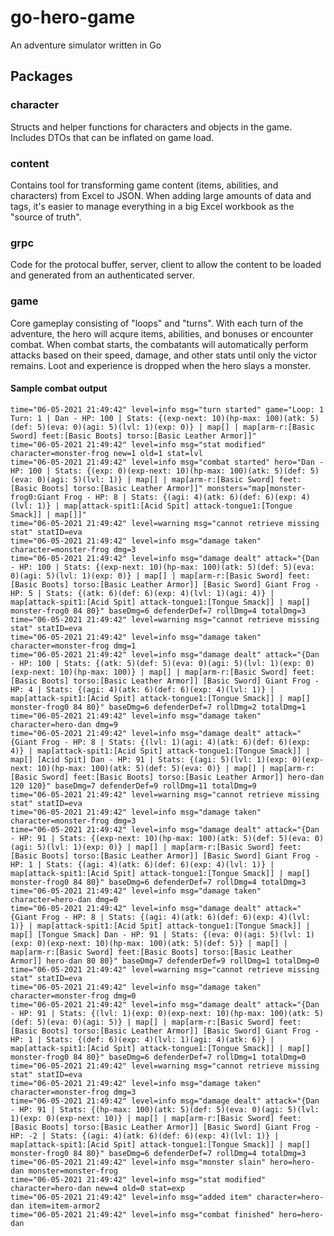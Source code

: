 # go-hero-game
An adventure simulator written in Go

## Packages

### character
Structs and helper functions for characters and objects in the game. Includes DTOs that can be inflated on game load.

### content
Contains tool for transforming game content (items, abilities, and characters) from Excel to JSON. When adding large amounts of data and tags, it's easier to manage everything in a big Excel workbook as the "source of truth". 

### grpc
Code for the protocal buffer, server, client to allow the content to be loaded and generated from an authenticated server.

### game
Core gameplay consisting of "loops" and "turns". With each turn of the adventure, the hero will acqure items, abilities, and bonuses or encounter combat. When combat starts, the combatants will automatically perform attacks based on their speed, damage, and other stats until only the victor remains. Loot and experience is dropped when the hero slays a monster.

#### Sample combat output
```
time="06-05-2021 21:49:42" level=info msg="turn started" game="Loop: 1 Turn: 1 | Dan - HP: 100 | Stats: {(exp-next: 10)(hp-max: 100)(atk: 5)(def: 5)(eva: 0)(agi: 5)(lvl: 1)(exp: 0)} | map[] | map[arm-r:[Basic Sword] feet:[Basic Boots] torso:[Basic Leather Armor]]"
time="06-05-2021 21:49:42" level=info msg="stat modified" character=monster-frog new=1 old=1 stat=lvl
time="06-05-2021 21:49:42" level=info msg="combat started" hero="Dan - HP: 100 | Stats: {(exp: 0)(exp-next: 10)(hp-max: 100)(atk: 5)(def: 5)(eva: 0)(agi: 5)(lvl: 1)} | map[] | map[arm-r:[Basic Sword] feet:[Basic Boots] torso:[Basic Leather Armor]]" monsters="map[monster-frog0:Giant Frog - HP: 8 | Stats: {(agi: 4)(atk: 6)(def: 6)(exp: 4)(lvl: 1)} | map[attack-spit1:[Acid Spit] attack-tongue1:[Tongue Smack]] | map[]]"
time="06-05-2021 21:49:42" level=warning msg="cannot retrieve missing stat" statID=eva
time="06-05-2021 21:49:42" level=info msg="damage taken" character=monster-frog dmg=3
time="06-05-2021 21:49:42" level=info msg="damage dealt" attack="{Dan - HP: 100 | Stats: {(exp-next: 10)(hp-max: 100)(atk: 5)(def: 5)(eva: 0)(agi: 5)(lvl: 1)(exp: 0)} | map[] | map[arm-r:[Basic Sword] feet:[Basic Boots] torso:[Basic Leather Armor]] [Basic Sword] Giant Frog - HP: 5 | Stats: {(atk: 6)(def: 6)(exp: 4)(lvl: 1)(agi: 4)} | map[attack-spit1:[Acid Spit] attack-tongue1:[Tongue Smack]] | map[] monster-frog0 84 80}" baseDmg=6 defenderDef=7 rollDmg=4 totalDmg=3
time="06-05-2021 21:49:42" level=warning msg="cannot retrieve missing stat" statID=eva
time="06-05-2021 21:49:42" level=info msg="damage taken" character=monster-frog dmg=1
time="06-05-2021 21:49:42" level=info msg="damage dealt" attack="{Dan - HP: 100 | Stats: {(atk: 5)(def: 5)(eva: 0)(agi: 5)(lvl: 1)(exp: 0)(exp-next: 10)(hp-max: 100)} | map[] | map[arm-r:[Basic Sword] feet:[Basic Boots] torso:[Basic Leather Armor]] [Basic Sword] Giant Frog - HP: 4 | Stats: {(agi: 4)(atk: 6)(def: 6)(exp: 4)(lvl: 1)} | map[attack-spit1:[Acid Spit] attack-tongue1:[Tongue Smack]] | map[] monster-frog0 84 80}" baseDmg=6 defenderDef=7 rollDmg=2 totalDmg=1
time="06-05-2021 21:49:42" level=info msg="damage taken" character=hero-dan dmg=9
time="06-05-2021 21:49:42" level=info msg="damage dealt" attack="{Giant Frog - HP: 8 | Stats: {(lvl: 1)(agi: 4)(atk: 6)(def: 6)(exp: 4)} | map[attack-spit1:[Acid Spit] attack-tongue1:[Tongue Smack]] | map[] [Acid Spit] Dan - HP: 91 | Stats: {(agi: 5)(lvl: 1)(exp: 0)(exp-next: 10)(hp-max: 100)(atk: 5)(def: 5)(eva: 0)} | map[] | map[arm-r:[Basic Sword] feet:[Basic Boots] torso:[Basic Leather Armor]] hero-dan 120 120}" baseDmg=7 defenderDef=9 rollDmg=11 totalDmg=9
time="06-05-2021 21:49:42" level=warning msg="cannot retrieve missing stat" statID=eva
time="06-05-2021 21:49:42" level=info msg="damage taken" character=monster-frog dmg=3
time="06-05-2021 21:49:42" level=info msg="damage dealt" attack="{Dan - HP: 91 | Stats: {(exp-next: 10)(hp-max: 100)(atk: 5)(def: 5)(eva: 0)(agi: 5)(lvl: 1)(exp: 0)} | map[] | map[arm-r:[Basic Sword] feet:[Basic Boots] torso:[Basic Leather Armor]] [Basic Sword] Giant Frog - HP: 1 | Stats: {(agi: 4)(atk: 6)(def: 6)(exp: 4)(lvl: 1)} | map[attack-spit1:[Acid Spit] attack-tongue1:[Tongue Smack]] | map[] monster-frog0 84 80}" baseDmg=6 defenderDef=7 rollDmg=4 totalDmg=3
time="06-05-2021 21:49:42" level=info msg="damage taken" character=hero-dan dmg=0
time="06-05-2021 21:49:42" level=info msg="damage dealt" attack="{Giant Frog - HP: 8 | Stats: {(agi: 4)(atk: 6)(def: 6)(exp: 4)(lvl: 1)} | map[attack-spit1:[Acid Spit] attack-tongue1:[Tongue Smack]] | map[] [Tongue Smack] Dan - HP: 91 | Stats: {(eva: 0)(agi: 5)(lvl: 1)(exp: 0)(exp-next: 10)(hp-max: 100)(atk: 5)(def: 5)} | map[] | map[arm-r:[Basic Sword] feet:[Basic Boots] torso:[Basic Leather Armor]] hero-dan 80 80}" baseDmg=7 defenderDef=9 rollDmg=1 totalDmg=0
time="06-05-2021 21:49:42" level=warning msg="cannot retrieve missing stat" statID=eva
time="06-05-2021 21:49:42" level=info msg="damage taken" character=monster-frog dmg=0
time="06-05-2021 21:49:42" level=info msg="damage dealt" attack="{Dan - HP: 91 | Stats: {(lvl: 1)(exp: 0)(exp-next: 10)(hp-max: 100)(atk: 5)(def: 5)(eva: 0)(agi: 5)} | map[] | map[arm-r:[Basic Sword] feet:[Basic Boots] torso:[Basic Leather Armor]] [Basic Sword] Giant Frog - HP: 1 | Stats: {(def: 6)(exp: 4)(lvl: 1)(agi: 4)(atk: 6)} | map[attack-spit1:[Acid Spit] attack-tongue1:[Tongue Smack]] | map[] monster-frog0 84 80}" baseDmg=6 defenderDef=7 rollDmg=1 totalDmg=0
time="06-05-2021 21:49:42" level=warning msg="cannot retrieve missing stat" statID=eva
time="06-05-2021 21:49:42" level=info msg="damage taken" character=monster-frog dmg=3
time="06-05-2021 21:49:42" level=info msg="damage dealt" attack="{Dan - HP: 91 | Stats: {(hp-max: 100)(atk: 5)(def: 5)(eva: 0)(agi: 5)(lvl: 1)(exp: 0)(exp-next: 10)} | map[] | map[arm-r:[Basic Sword] feet:[Basic Boots] torso:[Basic Leather Armor]] [Basic Sword] Giant Frog - HP: -2 | Stats: {(agi: 4)(atk: 6)(def: 6)(exp: 4)(lvl: 1)} | map[attack-spit1:[Acid Spit] attack-tongue1:[Tongue Smack]] | map[] monster-frog0 84 80}" baseDmg=6 defenderDef=7 rollDmg=4 totalDmg=3
time="06-05-2021 21:49:42" level=info msg="monster slain" hero=hero-dan monster=monster-frog
time="06-05-2021 21:49:42" level=info msg="stat modified" character=hero-dan new=4 old=0 stat=exp
time="06-05-2021 21:49:42" level=info msg="added item" character=hero-dan item=item-armor2
time="06-05-2021 21:49:42" level=info msg="combat finished" hero=hero-dan
```



